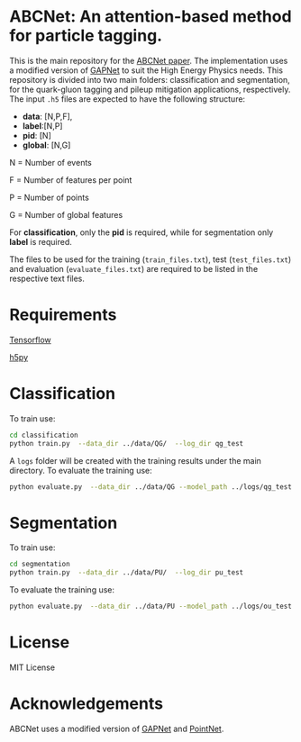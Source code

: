 # ABCNet: An attention-based method for particle tagging.

This is the main repository for the [ABCNet paper](https://arxiv.org/abs/2001.05311).
The implementation uses a modified version of [GAPNet](https://arxiv.org/abs/1905.08705) to suit the High Energy Physics needs.
This repository is divided into two main folders: classification and segmentation, for the quark-gluon tagging and pileup mitigation applications, respectively. 
The input ```.h5``` files are expected to have the following structure:

* **data**: [N,P,F], 
* **label**:[N,P]
* **pid**: [N]
* **global**: [N,G]

N = Number of events

F = Number of features per point

P = Number of points

G = Number of global features

For **classification**, only the **pid** is required, while for segmentation only **label** is required.

The files to be used for the training (```train_files.txt```), test (```test_files.txt```) and evaluation (```evaluate_files.txt```) are required to be listed in the respective text files. 

# Requirements

[Tensorflow](https://www.tensorflow.org/)

[h5py](https://www.h5py.org/)

# Classification

To train use:

```bash
cd classification
python train.py  --data_dir ../data/QG/  --log_dir qg_test
```

A ```logs``` folder will be created with the training results under the main directory.
To evaluate the training use:
```bash
python evaluate.py  --data_dir ../data/QG --model_path ../logs/qg_test --batch 500 --name qg_test --modeln 1
```

# Segmentation

To train use:

```bash
cd segmentation
python train.py  --data_dir ../data/PU/  --log_dir pu_test
```

To evaluate the training use:
```bash
python evaluate.py  --data_dir ../data/PU --model_path ../logs/ou_test --batch 500 --name pu_test 
```



# License

MIT License

# Acknowledgements
ABCNet uses a modified version of [GAPNet](https://arxiv.org/abs/1905.08705) and [PointNet](https://github.com/charlesq34/pointnet).